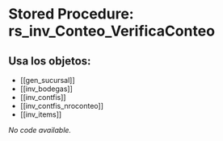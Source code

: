 # Stored Procedure: rs_inv_Conteo_VerificaConteo

## Usa los objetos:
- [[gen_sucursal]]
- [[inv_bodegas]]
- [[inv_contfis]]
- [[inv_contfis_nroconteo]]
- [[inv_items]]

*No code available.*
